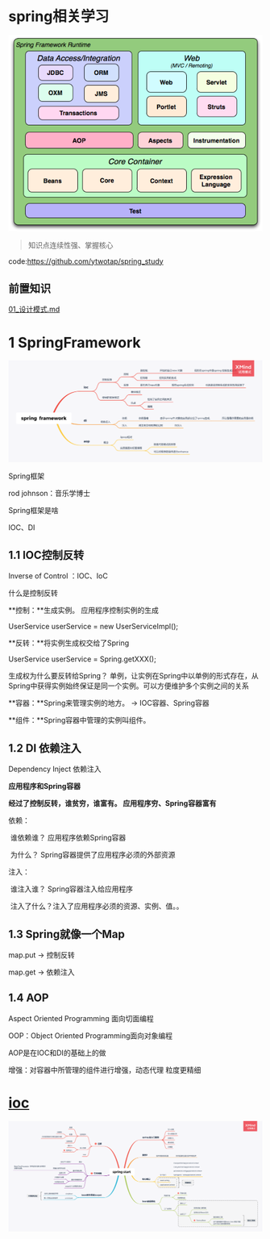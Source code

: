 # spring相关学习

![img](readme.assets/spring-overview.png)

> 知识点连续性强、掌握核心

code:https://github.com/ytwotap/spring_study

## 前置知识

[01_设计模式.md](https://github.com/ytwotap/TyporaRecord/tree/master/8-%E8%AE%BE%E8%AE%A1%E6%A8%A1%E5%BC%8F)



# 1   SpringFramework

![](readme.assets/1_spring%20_framework.png)



Spring框架

rod johnson：音乐学博士

 

Spring框架是啥

IOC、DI

## 1.1  IOC控制反转

Inverse of Control ：IOC、IoC

什么是控制反转

**控制：**生成实例。  应用程序控制实例的生成

UserService userService = new UserServiceImpl();

 

**反转：**将实例生成权交给了Spring

UserService userService = Spring.getXXX();

 

 

生成权为什么要反转给Spring？ 单例，让实例在Spring中以单例的形式存在，从Spring中获得实例始终保证是同一个实例。可以方便维护多个实例之间的关系

 

**容器：**Spring来管理实例的地方。 → IOC容器、Spring容器

**组件：**Spring容器中管理的实例叫组件。

## 1.2  DI 依赖注入

Dependency Inject 依赖注入

 

**应用程序和Spring容器**

**经过了控制反转，谁贫穷，谁富有。 应用程序穷、Spring容器富有**

 

依赖：

​    谁依赖谁？ 应用程序依赖Spring容器

​    为什么？ Spring容器提供了应用程序必须的外部资源

注入：

​    谁注入谁？ Spring容器注入给应用程序

​    注入了什么？注入了应用程序必须的资源、实例、值。。

## 1.3  Spring就像一个Map

map.put → 控制反转

map.get → 依赖注入

## 1.4  AOP

Aspect Oriented Programming 面向切面编程

OOP：Object Oriented Programming面向对象编程

 

AOP是在IOC和DI的基础上的做

增强：对容器中所管理的组件进行增强，动态代理 粒度更精细



# [ioc](./1_spring_IOC)

![](readme.assets/1_spring_ioc.png)
